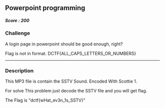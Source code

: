 ## Powerpoint programming

##### Score : 200

### Challenge

A login page in powerpoint should be good enough, right?

Flag is not in format. DCTF{ALL_CAPS_LETTERS_OR_NUMBERS}

---

### Description

This MP3 file is contain the SSTV Sound. Encoded With Scottie 1.

For solve This problem just decode the SSTV file and you will get flag.



The Flag is "dctf{wHat_ev3n_1s_SSTV}"

